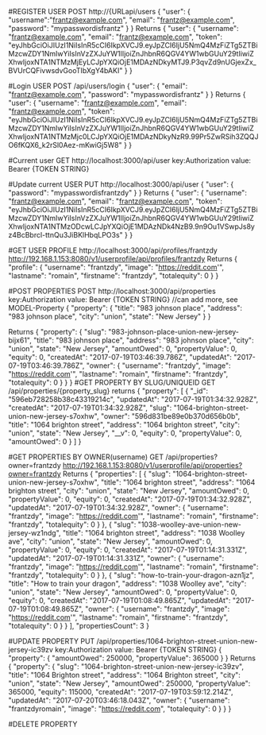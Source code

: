 #REGISTER USER
POST
http://{URLapi/users
{
  "user": {
  	"username":"frantz@example.com",
    "email": "frantz@example.com",
    "password": "mypasswordisfrantz"
  }
}
Returns
{
    "user": {
        "username": "frantz@example.com",
        "email": "frantz@example.com",
        "token": "eyJhbGciOiJIUzI1NiIsInR5cCI6IkpXVCJ9.eyJpZCI6IjU5NmQ4MzFiZTg5ZTBiMzcwZDY1NmIwYiIsInVzZXJuYW1lIjoiZnJhbnR6QGV4YW1wbGUuY29tIiwiZXhwIjoxNTA1NTMzMjEyLCJpYXQiOjE1MDAzNDkyMTJ9.P3qvZd9nUGjexZx_BVUrCQFivwsdvGooTIbXgY4bAKI"
    }
}

#Login USER
POST /api/users/login
{
  "user": {
    "email": "frantz@example.com",
    "password": "mypasswordisfrantz"
  }
}
Returns
{
    "user": {
        "username": "frantz@example.com",
        "email": "frantz@example.com",
        "token": "eyJhbGciOiJIUzI1NiIsInR5cCI6IkpXVCJ9.eyJpZCI6IjU5NmQ4MzFiZTg5ZTBiMzcwZDY1NmIwYiIsInVzZXJuYW1lIjoiZnJhbnR6QGV4YW1wbGUuY29tIiwiZXhwIjoxNTA1NTMzMjc0LCJpYXQiOjE1MDAzNDkyNzR9.99Pr5ZwRSih3ZQQJO6fKQX6_k2rSl0Aez-mKwiGj5W8"
    }
}

#Current user
GET http://localhost:3000/api/user
key:Authorization
value: Bearer {TOKEN STRING}

#Update current USER
PUT http://localhost:3000/api/user
{
  "user": {
    "password": "mypasswordisfrantzdy"
  }
}
Returns
{
    "user": {
        "username": "frantz@example.com",
        "email": "frantz@example.com",
        "token": "eyJhbGciOiJIUzI1NiIsInR5cCI6IkpXVCJ9.eyJpZCI6IjU5NmQ4MzFiZTg5ZTBiMzcwZDY1NmIwYiIsInVzZXJuYW1lIjoiZnJhbnR6QGV4YW1wbGUuY29tIiwiZXhwIjoxNTA1NTMzODcwLCJpYXQiOjE1MDAzNDk4NzB9.9n9Ou1VSwpJs8yz4BcBbrcl-ttnQu3JiBKlHbqLPO3s"
    }
}

#GET USER PROFILE
http://localhost:3000/api/profiles/frantzdy
http://192.168.1.153:8080/v1/userprofile/api/profiles/frantzdy
Returns
{
    "profile": {
        "username": "frantzdy",
        "image": "https://reddit.com'",
        "lastname": "romain",
        "firstname": "frantzdy",
        "totalequity": 0
    }
}

#POST PROPERTIES
POST http://localhost:3000/api/properties
key:Authorization
value: Bearer {TOKEN STRING}
//can add more, see MODEL-Property
{
  "property": {
    "title": "983 johnson place",
    "address": "983 johnson place",
    "city": "union",
    "state": "New Jersey"
    }
}

Returns
{
    "property": {
        "slug": "983-johnson-place-union-new-jersey-bijx61",
        "title": "983 johnson place",
        "address": "983 johnson place",
        "city": "union",
        "state": "New Jersey",
        "amountOwed": 0,
        "propertyValue": 0,
        "equity": 0,
        "createdAt": "2017-07-19T03:46:39.786Z",
        "updatedAt": "2017-07-19T03:46:39.786Z",
        "owner": {
            "username": "frantzdy",
            "image": "https://reddit.com'",
            "lastname": "romain",
            "firstname": "frantzdy",
            "totalequity": 0
        }
    }
}
#GET PROPERTY BY SLUG/UNIQUEID
GET /api/properties/{property_slug}
returns
{
    "property": [
        {
            "_id": "596eb728258b38c43319214c",
            "updatedAt": "2017-07-19T01:34:32.928Z",
            "createdAt": "2017-07-19T01:34:32.928Z",
            "slug": "1064-brighton-street-union-new-jersey-s7oxhw",
            "owner": "596d831be89e0b370d656b0b",
            "title": "1064 brighton street",
            "address": "1064 brighton street",
            "city": "union",
            "state": "New Jersey",
            "__v": 0,
            "equity": 0,
            "propertyValue": 0,
            "amountOwed": 0
        }
    ]
}

#GET PROPERTIES BY OWNER(username)
GET /api/properties?owner=frantzdy
http://192.168.1.153:8080/v1/userprofile/api/properties?owner=frantzdy
Returns
{
    "properties": [
        {
            "slug": "1064-brighton-street-union-new-jersey-s7oxhw",
            "title": "1064 brighton street",
            "address": "1064 brighton street",
            "city": "union",
            "state": "New Jersey",
            "amountOwed": 0,
            "propertyValue": 0,
            "equity": 0,
            "createdAt": "2017-07-19T01:34:32.928Z",
            "updatedAt": "2017-07-19T01:34:32.928Z",
            "owner": {
                "username": "frantzdy",
                "image": "https://reddit.com'",
                "lastname": "romain",
                "firstname": "frantzdy",
                "totalequity": 0
            }
        },
        {
            "slug": "1038-woolley-ave-union-new-jersey-wz1ndg",
            "title": "1064 brighton street",
            "address": "1038 Woolley ave",
            "city": "union",
            "state": "New Jersey",
            "amountOwed": 0,
            "propertyValue": 0,
            "equity": 0,
            "createdAt": "2017-07-19T01:14:31.331Z",
            "updatedAt": "2017-07-19T01:14:31.331Z",
            "owner": {
                "username": "frantzdy",
                "image": "https://reddit.com'",
                "lastname": "romain",
                "firstname": "frantzdy",
                "totalequity": 0
            }
        },
        {
            "slug": "how-to-train-your-dragon-azn1jz",
            "title": "How to train your dragon",
            "address": "1038 Woolley ave",
            "city": "union",
            "state": "New Jersey",
            "amountOwed": 0,
            "propertyValue": 0,
            "equity": 0,
            "createdAt": "2017-07-19T01:08:49.865Z",
            "updatedAt": "2017-07-19T01:08:49.865Z",
            "owner": {
                "username": "frantzdy",
                "image": "https://reddit.com'",
                "lastname": "romain",
                "firstname": "frantzdy",
                "totalequity": 0
            }
        }
    ],
    "propertiesCount": 3
}

#UPDATE PROPERTY
PUT /api/properties/1064-brighton-street-union-new-jersey-ic39zv
key:Authorization
value: Bearer {TOKEN STRING}
{
  "property": {
    "amountOwed": 250000,
    "propertyValue": 365000
    }
}
Returns
{
    "property": {
        "slug": "1064-brighton-street-union-new-jersey-ic39zv",
        "title": "1064 Brighton street",
        "address": "1064 Brighton street",
        "city": "union",
        "state": "New Jersey",
        "amountOwed": 250000,
        "propertyValue": 365000,
        "equity": 115000,
        "createdAt": "2017-07-19T03:59:12.214Z",
        "updatedAt": "2017-07-20T03:46:18.043Z",
        "owner": {
            "username": "frantzdyromain",
            "image": "https://reddit.com",
            "totalequity": 0
        }
    }
}

#DELETE PROPERTY
